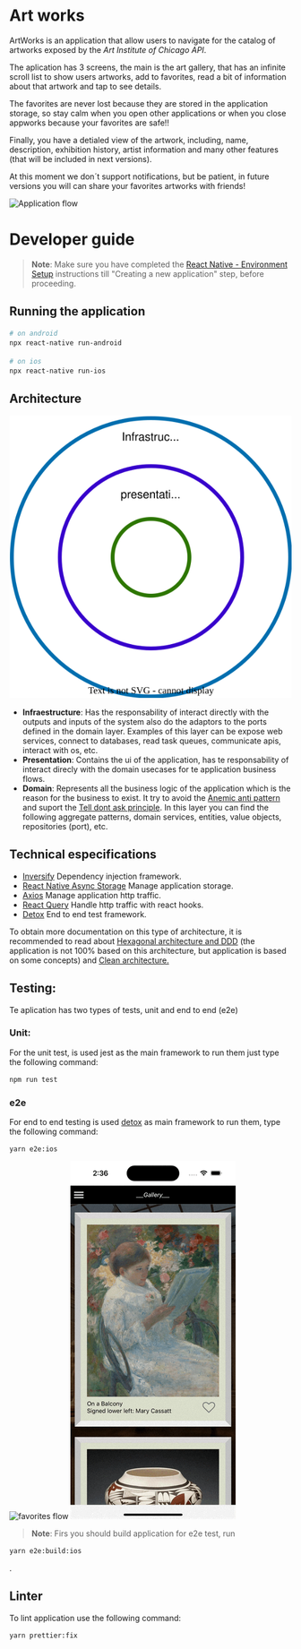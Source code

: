 # Art works

ArtWorks is an application that allow users to navigate for the catalog of artworks exposed by the _Art Institute of Chicago API_.

The aplication has 3 screens, the main is the art gallery, that has an infinite scroll list to show users artworks, add to favorites, read a bit of information about that artwork and tap to see details.

The favorites are never lost because they are stored in the application storage, so stay calm when you open other applications or when you close appworks because your favorites are safe!!

Finally, you have a detialed view of the artwork, including, name, description, exhibition history, artist information and many other features (that will be included in next versions).

At this moment we don´t support notifications, but be patient, in future versions you will can share your favorites artworks with friends!

![Application flow](./docs/application_flow.gif)

# Developer guide
>**Note**: Make sure you have completed the [React Native - Environment Setup](https://reactnative.dev/docs/environment-setup) instructions till "Creating a new application" step, before proceeding.

## Running the application

```bash
# on android
npx react-native run-android

# on ios
npx react-native run-ios
```

## Architecture
![Architecture layers!](./docs/architecture.drawio.svg)

- **Infraestructure**: Has the responsability of interact directly with the outputs and inputs of the system also do the adaptors to the ports defined in the domain layer. Examples of this layer can be expose web services, connect to databases, read task queues, communicate apis, interact with os, etc.
- **Presentation**: Contains the ui of the application, has te responsability of interact direcly with the domain usecases for te application business flows.
- **Domain**: Represents all the business logic of the application which is the reason for the business to exist. It try to avoid the [Anemic anti pattern](https://martinfowler.com/bliki/AnemicDomainModel.html) and suport the [Tell dont ask principle](https://martinfowler.com/bliki/TellDontAsk.html). In this layer you can find the following aggregate patterns, domain services, entities, value objects, repositories (port), etc.

## Technical especifications
- [Inversify](https://www.npmjs.com/package/inversify) Dependency injection framework.
- [React Native Async Storage](https://github.com/react-native-async-storage/async-storage) Manage application storage.
- [Axios](https://axios-http.com/es/docs/intro) Manage application http traffic.
- [React Query](https://tanstack.com/query/v3/docs/react/overview) Handle http traffic with react hooks.
- [Detox](https://github.com/wix/Detox) End to end test framework.


To obtain more documentation on this type of architecture, it is recommended to read about [Hexagonal architecture and DDD](https://codely.tv/blog/screencasts/arquitectura-hexagonal-ddd/) (the application is not 100% based on this architecture, but application is based on some concepts) and [Clean architecture.](https://medium.com/globant/clean-architecture-for-mobile-to-be-or-not-to-be-2ffc8d46e402)

## Testing:
Te aplication has two types of tests, unit and end to end (e2e)
### Unit:
For the unit test, is used jest as the main framework to run them just type the following command:
```bash
npm run test
```
### e2e
For end to end testing is used [detox](https://blog.logrocket.com/react-native-end-to-end-testing-detox/) as main framework to run them, type the following command:
```
yarn e2e:ios 
```

![favorites flow](./docs/favorites_flow.gif)
![details flow](./docs/details_flow.gif)


>**Note**: Firs you should build application for e2e test, run 
```bash
yarn e2e:build:ios
```
.

## Linter

To lint application use the following command:
```bash
yarn prettier:fix
```
